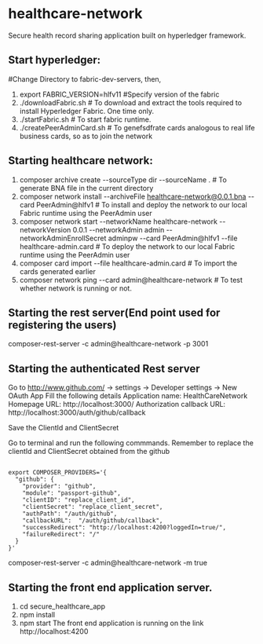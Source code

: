 # healthcare-network

Secure health record sharing application built on hyperledger framework.
## Start hyperledger:
#Change Directory to fabric-dev-servers, then,
1. export FABRIC_VERSION=hlfv11 #Specify version of the fabric
2. ./downloadFabric.sh # To download and extract the tools required to install Hyperledger Fabric. One time only.
3. ./startFabric.sh  # To start fabric runtime.
4. ./createPeerAdminCard.sh # To genefsdfrate cards analogous to real life business cards, so as to join the network

## Starting healthcare network:
1. composer archive create --sourceType dir --sourceName . # To generate BNA file in the current directory 
2. composer network install --archiveFile healthcare-network@0.0.1.bna --card PeerAdmin@hlfv1  # To install and deploy the network to our local Fabric runtime using the PeerAdmin user
3. composer network start --networkName healthcare-network --networkVersion 0.0.1 --networkAdmin admin --networkAdminEnrollSecret adminpw --card PeerAdmin@hlfv1 --file healthcare-admin.card # To deploy the network to our local Fabric runtime using the PeerAdmin user
4. composer card import --file healthcare-admin.card   # To import the cards generated earlier
5. composer network ping --card admin@healthcare-network # To test whether network is running or not.

## Starting the rest server(End point used for registering the users)
composer-rest-server -c admin@healthcare-network -p 3001

## Starting the authenticated Rest server
Go to http://www.github.com/ -> settings -> Developer settings -> New OAuth App 
Fill the following details
Application name: HealthCareNetwork
Homepage URL: http://localhost:3000/
Authorization callback URL: http://localhost:3000/auth/github/callback

Save the ClientId and ClientSecret

Go to terminal  and run the following commmands. 
Remember to replace the clientId and ClientSecret obtained from the github
```

export COMPOSER_PROVIDERS='{
  "github": {
    "provider": "github",
    "module": "passport-github",
    "clientID": "replace_client_id",
    "clientSecret": "replace_client_secret",
    "authPath": "/auth/github",
    "callbackURL":  "/auth/github/callback",
    "successRedirect": "http://localhost:4200?loggedIn=true/",
    "failureRedirect": "/"
  }
}'
```

composer-rest-server -c admin@healthcare-network -m true


## Starting the front end application server. 
1. cd secure_healthcare_app
2. npm install
3. npm start
The front end application is running on the link http://localhost:4200
